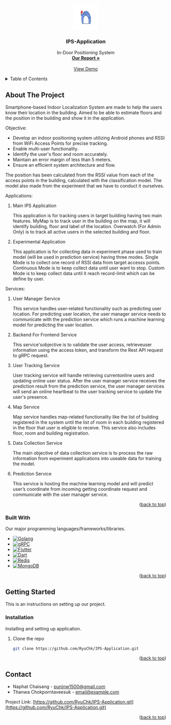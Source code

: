 <a name="readme-top"></a>

<br />
<div align="center">
  <a href="https://github.com/RyuChk/IPS-Application">
    <img src="images/logo.png" alt="Logo" width="80" height="80">
  </a>

  <h3 align="center">IPS-Application</h3>

  <p align="center">
    In-Door Positioning System
    <br />
    <a href="https://drive.google.com/file/d/1moKA6AbRSryunTpYLjnbz9Fe9mnRBJc3/view?usp=drive_link"><strong>Our Report »</strong></a>
    <br />
    <br />
    <a href="https://youtu.be/0v2ftHYCSK0">View Demo</a>
  </p>
</div>

<!-- TABLE OF CONTENTS -->
<details>
  <summary>Table of Contents</summary>
  <ol>
    <li>
      <a href="#about-the-project">About The Project</a>
      <ul>
        <li><a href="#built-with">Built With</a></li>
      </ul>
    </li>
    <li>
      <a href="#getting-started">Getting Started</a>
      <ul>
        <li><a href="#installation">Installation</a></li>
      </ul>
    </li>
    <li><a href="#contact">Contact</a></li>

  </ol>
</details>

<!-- ABOUT THE PROJECT -->

## About The Project

<!-- [![Product Name Screen Shot][product-screenshot]](https://example.com) -->

Smartphone-based Indoor Localization System are made to help the users know their location in the building. Aimed to be able to estimate floors and the position in the building and show it in the application.

Objective:

- Develop an indoor positioning system utilizing Android phones and RSSI from WiFi Access Points for precise tracking.
- Enable multi-user functionality.
- Identify the user's floor and room accurately.
- Maintain an error margin of less than 5 meters.
- Ensure an efficient system architecture and flow.

The position has been calculated from the RSSI value from each of the access points in the building, calculated with the classification model.
The model also made from the experiment that we have to conduct it ourselves.

Applications:

1. Main IPS Application

   This application is for tracking users in target building having two main features.
   MyMap is to track user in the building on the map, it will identify building, floor and label of the location.
   Overwatch (For Admin Only) is to track all active users in the selected building and floor.

2. Experimental Application

   This application is for collecting data in experiment phase used to train model (will be used in prediction service) having three modes.
   Single Mode is to collect one record of RSSI data from target accesss points.
   Continuous Mode is to keep collect data until user want to stop.
   Custom Mode is to keep collect data until it reach record-limit which can be define by user.

Services:

1. User Manager Service

   This service handles user-related functionality such as predicting user location. For
   predicting user location, the user manager service needs to communicate with the
   prediction service which runs a machine learning model for predicting the user
   location.

2. Backend For Frontend Service

   This service'sobjective is to validate the user access, retrieveuser information using
   the access token, and transform the Rest API request to gRPC request.

3. User Tracking Service

   User tracking service will handle retrieving currentonline users and updating online
   user status. After the user manager service receives the prediction result from the
   prediction service, the user manager services will send an online heartbeat to the
   user tracking service to update the user's presence.

4. Map Service

   Map service handles map-related functionality like the list of building registered in
   the system until the list of room in each building registered in the floor that user
   is eligible to receive. This service also includes floor, room and building registration.

5. Data Collection Service

   The main objective of data collection service is to process the raw information
   from experiment applications into useable data for training the model.

6. Prediction Service

   This service is hosting the machine learning model and will predict user’s coordinate from incoming getting coordinate request and communicate with the user manager service.

<p align="right">(<a href="#readme-top">back to top</a>)</p>

### Built With

Our major programming languages/frameworks/libraries.

- [![Golang][Go]][Golang-url]
- [![gRPC][gRPC]][gRPC-url]
- [![Flutter][Flutter]][Flutter-url]
- [![Dart][Dart]][Dart-url]
- [![Redis][Redis]][Redis-url]
- [![MongoDB][MongoDB]][MongoDB-url]

<p align="right">(<a href="#readme-top">back to top</a>)</p>

<!-- GETTING STARTED -->

## Getting Started

This is an instructions on setting up our project.

<!-- ### Prerequisites

List things you need to use the software and how to install them.

- npm
  ```sh
  npm install npm@latest -g
  ``` -->

### Installation

Installing and setting up application.

1. Clone the repo
   ```sh
   git clone https://github.com/RyuChk/IPS-Application.git
   ```

<p align="right">(<a href="#readme-top">back to top</a>)</p>

## Contact

- Naphat Chaisang - puninw1500@gmail.com
- Thanwa Chokporntaveesuk - email@example.com

Project Link: [https://github.com/RyuChk/IPS-Application.git](https://github.com/RyuChk/IPS-Application.git)

<p align="right">(<a href="#readme-top">back to top</a>)</p>

<!-- ACKNOWLEDGMENTS -->

<!-- ## Acknowledgments -->

[Go]: https://img.shields.io/badge/Go-00ADD8?style=for-the-badge&logo=go&logoColor=white
[Golang-url]: https://go.dev/
[gRPC]: https://img.shields.io/badge/gRPC-00ADD8?style=for-the-badge&logo=grpc&logoColor=white
[gRPC-url]: https://grpc.io/
[Flutter]: https://img.shields.io/badge/Flutter-02569B?style=for-the-badge&logo=flutter&logoColor=white
[Flutter-url]: https://flutter.dev/
[Dart]: https://img.shields.io/badge/Dart-0175C2?style=for-the-badge&logo=dart&logoColor=white
[Dart-url]: https://dart.dev/
[Redis]: https://img.shields.io/badge/Redis-DC382D?style=for-the-badge&logo=redis&logoColor=white
[Redis-url]: https://redis.io/
[MongoDB]: https://img.shields.io/badge/MongoDB-47A248?style=for-the-badge&logo=mongodb&logoColor=white
[MongoDB-url]: https://www.mongodb.com/
